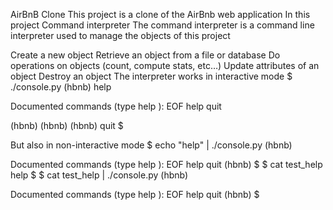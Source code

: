 AirBnB Clone
This project is a clone of the AirBnb web application
In this project
Command interpreter
The command interpreter is a command line interpreter used to manage the objects of this project

Create a new object
Retrieve an object from a file or database
Do operations on objects (count, compute stats, etc…)
Update attributes of an object
Destroy an object
The interpreter works in interactive mode $ ./console.py (hbnb) help

Documented commands (type help ): EOF help quit

(hbnb) (hbnb) (hbnb) quit $

But also in non-interactive mode $ echo "help" | ./console.py (hbnb)

Documented commands (type help ): EOF help quit (hbnb) $ $ cat test_help help $ $ cat test_help | ./console.py (hbnb)

Documented commands (type help ): EOF help quit (hbnb) $
